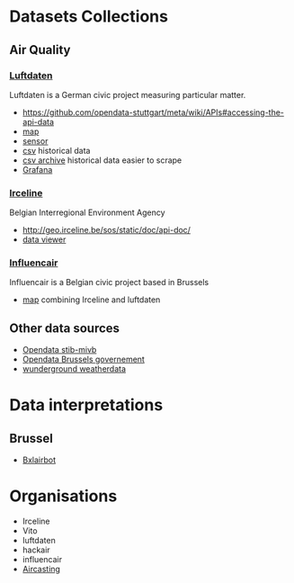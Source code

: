 # Datasets Collections
## Air Quality
### [Luftdaten](http://www.luftdaten.info)
Luftdaten is a German civic project measuring particular matter.
- https://github.com/opendata-stuttgart/meta/wiki/APIs#accessing-the-api-data
- [map](http://maps.luftdaten.info/#12/50.8410/4.3593)
- [sensor](http://luftdaten.info/feinstaubsensor-bauen/)
- [csv](https://www.madavi.de/sensor/csvfiles.php) historical data
- [csv archive](https://archive.luftdaten.info/) historical data easier to scrape
- [Grafana](https://luftdaten.getkotori.org/grafana/dashboard/db/luftdaten-thresholds?orgId=1&var-Location=Avenue%20Circulaire%20-%20Ringlaan,%20Uccle%20-%20Ukkel,%20R%C3%A9gion%20de%20Bruxelles-Capitale%20-%20Brussels%20Hoofdstedelijk%20Gewest,%20BE&var-Location=Passage%20du%20Nord%20-%20Noorddoorgang,%20Ville%20de%20Bruxelles%20-%20Stad%20Brussel,%20R%C3%A9gion%20de%20Bruxelles-Capitale%20-%20Brussels%20Hoofdstedelijk%20Gewest,%20BE&var-Location=Rue%20de%20Flandre%20-%20Vlaamsesteenweg,%20Ville%20de%20Bruxelles%20-%20Stad%20Brussel,%20R%C3%A9gion%20de%20Bruxelles-Capitale%20-%20Brussels%20Hoofdstedelijk%20Gewest,%20BE)
### [Irceline](http://www.irceline.be/)
Belgian Interregional Environment Agency
- http://geo.irceline.be/sos/static/doc/api-doc/
- [data viewer](http://viewer.irceline.be/#map)
### [Influencair](http://influencair.be/)
Influencair is a Belgian civic project based in Brussels
- [map](http://irceline-luftdatenmap-bef46069.c954d1ca.svc.dockerapp.io/) combining Irceline and luftdaten

## Other data sources 
- [Opendata stib-mivb](https://opendata-api.stib-mivb.be/)
- [Opendata Brussels governement](https://opendata.brussels.be/explore/?sort=modified)
- [wunderground weatherdata](https://www.wunderground.com/wundermap)

# Data interpretations
## Brussel
- [Bxlairbot](http://www.bxlairbot.be/)

# Organisations
- Irceline
- Vito
- luftdaten
- hackair
- influencair
- [Aircasting](http://aircasting.org)

